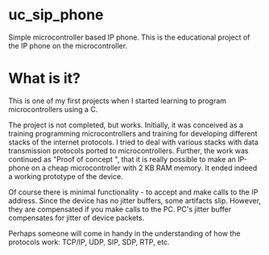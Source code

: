 # uc_sip_phone

Simple microcontroller based IP phone.
This is the educational project of the IP phone on the microcontroller.

# What is it?

This is one of my first projects when I started learning to program microcontrollers using a C.

The project is not completed, but works.
Initially, it was conceived as a training programming microcontrollers and training for developing different stacks of the internet protocols.
I tried to deal with various stacks with data transmission protocols ported to microcontrollers.
Further, the work was continued as "Proof of concept ", that it is really possible to make an IP-phone on a cheap microcontroller with 2 KB RAM memory.
It ended indeed a working prototype of the device.

Of course there is minimal functionality - to accept and make calls to the IP address.
Since the device has no jitter buffers, some artifacts slip.
However, they are compensated if you make calls to the PC. PC's jitter buffer compensates for jitter of device packets.

Perhaps someone will come in handy in the understanding of how the protocols work: TCP/IP, UDP, SIP, SDP, RTP, etc.



